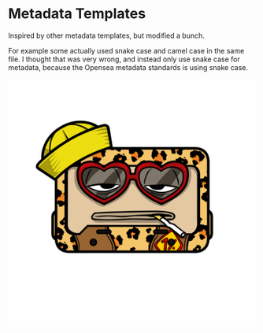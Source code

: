 # Metadata Templates

Inspired by other metadata templates, but modified a bunch.

For example some actually used snake case and camel case in the same file.  I thought that was very wrong, and instead only use snake case for metadata, because the Opensea metadata standards is using snake case.

![Tape](/assets/bwen_tape.png)

